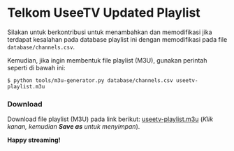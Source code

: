 # Telkom UseeTV Updated Playlist

Silakan untuk berkontribusi untuk menambahkan dan memodifikasi jika terdapat kesalahan pada database playlist ini dengan memodifikasi pada file `database/channels.csv`.

Kemudian, jika ingin membentuk file playlist (M3U), gunakan perintah seperti di bawah ini:

```
$ python tools/m3u-generator.py database/channels.csv useetv-playlist.m3u
```

### Download
Download file playlist (M3U) pada link berikut: [useetv-playlist.m3u](https://raw.githubusercontent.com/janglapuk/useetv-playlist/master/useetv-playlist.m3u) (*Klik kanan, kemudian __Save as__ untuk menyimpan*).

**Happy streaming!**